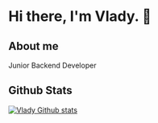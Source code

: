 # Hi there, I'm Vlady. 👋

## About me  
Junior Backend Developer 

## 

## Github Stats
[![Vlady Github stats](https://github-readme-stats.vercel.app/api?username=vladydev3)](https://github.com/vladydev3/github-readme-stats)

<!--
**vladydev3/vladydev3** is a ✨ _special_ ✨ repository because its `README.md` (this file) appears on your GitHub profile.

Here are some ideas to get you started:

- 🔭 I’m currently working on ...
- 🌱 I’m currently learning ...
- 👯 I’m looking to collaborate on ...
- 🤔 I’m looking for help with ...
- 💬 Ask me about ...
- 📫 How to reach me: ...
- 😄 Pronouns: ...
- ⚡ Fun fact: ...
-->
